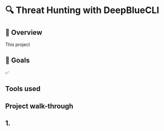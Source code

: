 # 🔍 Threat Hunting with DeepBlueCLI

## 📖 Overview
This project

## 🎯 Goals
✅

## Tools used

## Project walk-through

## 1.
